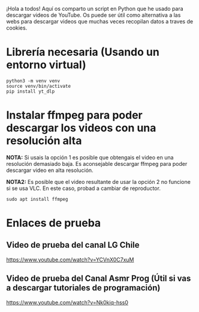 ¡Hola a todos! Aquí os comparto un script en Python que he usado para descargar videos de YouTube. Os puede ser útil como alternativa a las webs para descargar videos que muchas veces recopilan datos a traves de cookies.


# Librería necesaria (Usando un entorno virtual)

```
python3 -m venv venv
source venv/bin/activate
pip install yt_dlp
```

# Instalar ffmpeg para poder descargar los videos con una resolución alta

**NOTA:** Si usais la opción 1 es posible que obtengais el video en una resolución demasiado baja. Es aconsejable descargar ffmpeg para poder descargar video en alta resolución.

**NOTA2:** Es posible que el video resultante de usar la opción 2 no funcione si se usa VLC. En este caso, probad a cambiar de reproductor.

```
sudo apt install ffmpeg
```

# Enlaces de prueba


## Video de prueba del canal LG Chile 

https://www.youtube.com/watch?v=YCVnX0C7xuM


## Video de prueba del Canal Asmr Prog (Útil si vas a descargar tutoriales de programación)

https://www.youtube.com/watch?v=Nk0kiq-hss0
